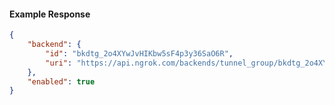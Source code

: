 <!-- Code generated for API Clients. DO NOT EDIT. -->

#### Example Response

```json
{
	"backend": {
		"id": "bkdtg_2o4XYwJvHIKbw5sF4p3y36SaO6R",
		"uri": "https://api.ngrok.com/backends/tunnel_group/bkdtg_2o4XYwJvHIKbw5sF4p3y36SaO6R"
	},
	"enabled": true
}
```
